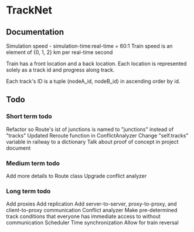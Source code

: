 # TrackNet

## Documentation
Simulation speed - simulation-time:real-time = 60:1
Train speed is an element of {0, 1, 2} km per real-time second

Train has a front location and a back location.
Each location is represented solely as a track id and progress along track.

Each track's ID is a tuple (nodeA_id, nodeB_id) in ascending order by id.

## Todo

### Short term todo

Refactor so Route's ist of junctions is named to "junctions" instead of "tracks"
Updated Reroute function in ConflictAnalyzer
Change "self.tracks" variable in railway to a dictionary
Talk about proof of concept in project document


### Medium term todo

Add more details to Route class
Upgrade conflict analyzer


### Long term todo

Add proxies
Add replication
Add server-to-server, proxy-to-proxy, and client-to-proxy communication
Conflict analyzer
Make pre-determined track conditions that everyone has immediate access to without communication
Scheduler
Time synchronization
Allow for train reversal




